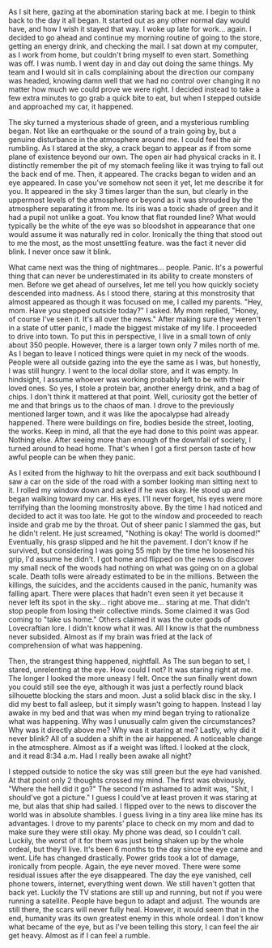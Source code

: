  

As I sit here, gazing at the abomination staring back at me. I begin to think back to the day it all began. It started out as any other normal day would have, and how I wish it stayed that way. I woke up late for work… again. I decided to go ahead and continue my morning routine of going to the store, getting an energy drink, and checking the mail. I sat down at my computer, as I work from home, but couldn't bring myself to even start. Something was off. I was numb. I went day in and day out doing the same things. My team and I would sit in calls complaining about the direction our company was headed, knowing damn well that we had no control over changing it no matter how much we could prove we were right. I decided instead to take a few extra minutes to go grab a quick bite to eat, but when I stepped outside and approached my car, it happened. 

The sky turned a mysterious shade of green, and a mysterious rumbling began. Not like an earthquake or the sound of a train going by, but a genuine disturbance in the atmosphere around me. I could feel the air rumbling. As I stared at the sky, a crack began to appear as if from some plane of existence beyond our own. The open air had physical cracks in it. I distinctly remember the pit of my stomach feeling like it was trying to fall out the back end of me. Then, it appeared. The cracks began to widen and an eye appeared. In case you've somehow not seen it yet, let me describe it for you. It appeared in the sky 3 times larger than the sun, but clearly in the uppermost levels of the atmosphere or beyond as it was shrouded by the atmosphere separating it from me. Its iris was a toxic shade of green and it had a pupil not unlike a goat. You know that flat rounded line? What would typically be the white of the eye was so bloodshot in appearance that one would assume it was naturally red in color. Ironically the thing that stood out to me the most, as the most unsettling feature. was the fact it never did blink. I never once saw it blink. 

What came next was the thing of nightmares… people. Panic. It's a powerful thing that can never be underestimated in its ability to create monsters of men. Before we get ahead of ourselves, let me tell you how quickly society descended into madness. As I stood there, staring at this monstrosity that almost appeared as though it was focused on me, I called my parents. "Hey, mom. Have you stepped outside today?" I asked. My mom replied, "Honey, of course I've seen it. It's all over the news." After making sure they weren't in a state of utter panic, I made the biggest mistake of my life. I proceeded to drive into town. To put this in perspective, I live in a small town of only about 350 people. However, there is a larger town only 7 miles north of me. As I began to leave I noticed things were quiet in my neck of the woods. People were all outside gazing into the eye the same as I was, but honestly, I was still hungry. I went to the local dollar store, and it was empty. In hindsight, I assume whoever was working probably left to be with their loved ones. So yes, I stole a protein bar, another energy drink, and a bag of chips. I don't think it mattered at that point. Well, curiosity got the better of me and that brings us to the chaos of man. I drove to the previously mentioned larger town, and it was like the apocalypse had already happened. There were buildings on fire, bodies beside the street, looting, the works. Keep in mind, all that the eye had done to this point was appear. Nothing else. After seeing more than enough of the downfall of society, I turned around to head home. That's when I got a first person taste of how awful people can be when they panic. 

As I exited from the highway to hit the overpass and exit back southbound I saw a car on the side of the road with a somber looking man sitting next to it. I rolled my window down and asked if he was okay. He stood up and began walking toward my car. His eyes. I'll never forget, his eyes were more terrifying than the looming monstrosity above. By the time I had noticed and decided to act it was too late. He got to the window and proceeded to reach inside and grab me by the throat. Out of sheer panic I slammed the gas, but he didn't relent. He just screamed, "Nothing is okay! The world is doomed!" Eventually, his grasp slipped and he hit the pavement. I don't know if he survived, but considering I was going 55 mph by the time he loosened his grip, I'd assume he didn't. I got home and flipped on the news to discover my small neck of the woods had nothing on what was going on on a global scale. Death tolls were already estimated to be in the millions. Between the killings, the suicides, and the accidents caused in the panic, humanity was falling apart. There were places that hadn't even seen it yet because it never left its spot in the sky… right above me… staring at me. That didn't stop people from losing their collective minds. Some claimed it was God coming to "take us home." Others claimed it was the outer gods of Lovecraftian lore. I didn't know what it was. All I know is that the numbness never subsided. Almost as if my brain was fried at the lack of comprehension of what was happening.

Then, the strangest thing happened, nightfall. As The sun began to set, I stared, unrelenting at the eye. How could I not? It was staring right at me. The longer I looked the more uneasy I felt. Once the sun finally went down you could still see the eye, although it was just a perfectly round black silhouette blocking the stars and moon. Just a solid black disc in the sky. I did my best to fall asleep, but it simply wasn't going to happen. Instead I lay awake in my bed and that was when my mind began trying to rationalize what was happening. Why was I unusually calm given the circumstances? Why was it directly above me? Why was it staring at me? Lastly, why did it never blink? All of a sudden a shift in the air happened. A noticeable change in the atmosphere. Almost as if a weight was lifted. I looked at the clock, and it read 8:34 a.m. Had I really been awake all night? 

I stepped outside to notice the sky was still green but the eye had vanished. At that point only 2 thoughts crossed my mind. The first was obviously, "Where the hell did it go?" The second I'm ashamed to admit was, "Shit, I should've got a picture." I guess I could've at least proven it was staring at me, but alas that ship had sailed. I flipped over to the news to discover the world was in absolute shambles. I guess living in a tiny area like mine has its advantages. I drove to my parents' place to check on my mom and dad to make sure they were still okay. My phone was dead, so I couldn't call. Luckily, the worst of it for them was just being shaken up by the whole ordeal, but they'll live. It's been 6 months to the day since the eye came and went. Life has changed drastically. Power grids took a lot of damage, ironically from people. Again, the eye never moved. There were some residual issues after the eye disappeared. The day the eye vanished, cell phone towers, internet, everything went down. We still haven't gotten that back yet. Luckily the TV stations are still up and running, but not if you were running a satellite. People have begun to adapt and adjust. The wounds are still there, the scars will never fully heal. However, it would seem that in the end, humanity was its own greatest enemy in this whole ordeal. I don't know what became of the eye, but as I've been telling this story, I can feel the air get heavy. Almost as if I can feel a rumble.